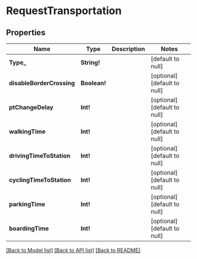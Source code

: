 # RequestTransportation

## Properties
Name | Type | Description | Notes
------------ | ------------- | ------------- | -------------
**Type_** | **String!** |  | [default to null]
**disableBorderCrossing** | **Boolean!** |  | [optional] [default to null]
**ptChangeDelay** | **Int!** |  | [optional] [default to null]
**walkingTime** | **Int!** |  | [optional] [default to null]
**drivingTimeToStation** | **Int!** |  | [optional] [default to null]
**cyclingTimeToStation** | **Int!** |  | [optional] [default to null]
**parkingTime** | **Int!** |  | [optional] [default to null]
**boardingTime** | **Int!** |  | [optional] [default to null]

[[Back to Model list]](../README.md#documentation-for-models) [[Back to API list]](../README.md#documentation-for-api-endpoints) [[Back to README]](../README.md)


